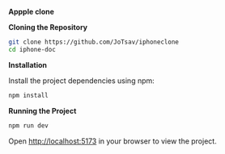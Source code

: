**Appple clone**

**Cloning the Repository**

```bash
git clone https://github.com/JoTsav/iphoneclone
cd iphone-doc
```

**Installation**

Install the project dependencies using npm:

```bash
npm install
```

**Running the Project**

```bash
npm run dev
```

Open [http://localhost:5173](http://localhost:5173) in your browser to view the project.

